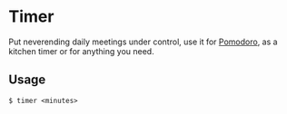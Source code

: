 # Timer

Put neverending daily meetings under control, use it for [Pomodoro](https://en.wikipedia.org/wiki/Pomodoro_Technique),
as a kitchen timer or for anything you need.

## Usage
```
$ timer <minutes>
```
